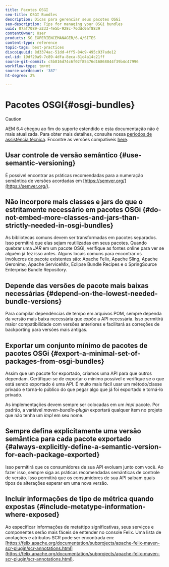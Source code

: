 ```yaml
---
title: Pacotes OSGI
seo-title: OSGI Bundles
description: Dicas para gerenciar seus pacotes OSGi
seo-description: Tips for managing your OSGi bundles
uuid: 07af7089-a233-4e5b-928c-76ddc0af8839
contentOwner: User
products: SG_EXPERIENCEMANAGER/6.4/SITES
content-type: reference
topic-tags: best-practices
discoiquuid: 8d3374ac-51dd-4ff5-84c9-495c937ade12
exl-id: 19df20a9-7c89-4dfa-8eca-81c4a14c21ff
source-git-commit: c5b816d74c6f02f85476d16868844f39b4c47996
workflow-type: tm+mt
source-wordcount: '387'
ht-degree: 2%

---
```


# Pacotes OSGI{#osgi-bundles}

>[!CAUTION]
>
>AEM 6.4 chegou ao fim do suporte estendido e esta documentação não é mais atualizada. Para obter mais detalhes, consulte nossa [períodos de assistência técnica](https://helpx.adobe.com/br/support/programs/eol-matrix.html). Encontre as versões compatíveis [here](https://experienceleague.adobe.com/docs/).

## Usar controle de versão semântico {#use-semantic-versioning}

É possível encontrar as práticas recomendadas para a numeração semântica de versões acordadas em [https://semver.org/](https://semver.org/).

## Não incorpore mais classes e jars do que o estritamente necessário em pacotes OSGi {#do-not-embed-more-classes-and-jars-than-strictly-needed-in-osgi-bundles}

As bibliotecas comuns devem ser transformadas em pacotes separados. Isso permitirá que elas sejam reutilizadas em seus pacotes. Quando quebrar uma *JAR* em um pacote OSGI, verifique as fontes online para ver se alguém já fez isso antes. Alguns locais comuns para encontrar os invólucros de pacote existentes são: Apache Felix, Apache Sling, Apache Geronimo, Apache ServiceMix, Eclipse Bundle Recipes e o SpringSource Enterprise Bundle Repository.

## Depende das versões de pacote mais baixas necessárias {#depend-on-the-lowest-needed-bundle-versions}

Para compilar dependências de tempo em arquivos POM, sempre dependa da versão mais baixa necessária que expõe a API necessária. Isso permitirá maior compatibilidade com versões anteriores e facilitará as correções de backporting para versões mais antigas.

## Exportar um conjunto mínimo de pacotes de pacotes OSGi {#export-a-minimal-set-of-packages-from-osgi-bundles}

Assim que um pacote for exportado, criamos uma API para que outros dependam. Certifique-se de exportar o mínimo possível e verifique se o que está sendo exportado é uma API. É muito mais fácil usar um método/classe privado e torná-lo público do que pegar algo que já foi exportado e torná-lo privado.

As implementações devem sempre ser colocadas em um *impl* pacote. Por padrão, a variável *maven-bundle-plugin* exportará qualquer item no projeto que não tenha um *impl* em seu nome.

## Sempre defina explicitamente uma versão semântica para cada pacote exportado {#always-explicitly-define-a-semantic-version-for-each-package-exported}

Isso permitirá que os consumidores de sua API evoluam junto com você. Ao fazer isso, sempre siga as práticas recomendadas semânticas de controle de versão. Isso permitirá que os consumidores de sua API saibam quais tipos de alterações esperar em uma nova versão.

## Incluir informações de tipo de métrica quando expostas {#include-metatype-information-where-exposed}

Ao especificar informações de metattipo significativas, seus serviços e componentes serão mais fáceis de entender no console Felix. Uma lista de anotações e atributos SCR pode ser encontrada em: [https://felix.apache.org/documentation/subprojects/apache-felix-maven-scr-plugin/scr-annotations.html](https://felix.apache.org/documentation/subprojects/apache-felix-maven-scr-plugin/scr-annotations.html).
